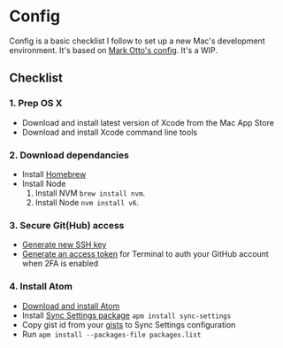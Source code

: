 # Config

Config is a basic checklist I follow to set up a new Mac's development environment. It's based on [Mark Otto's config](https://github.com/mdo/config). It's a WIP.

## Checklist

### 1. Prep OS X
  * Download and install latest version of Xcode from the Mac App Store
  * Download and install Xcode command line tools

### 2. Download dependancies
  * Install [Homebrew](http://brew.sh)
  * Install Node
    1. Install NVM `brew install nvm`.
    2. Install Node `nvm install v6`.

### 3. Secure Git(Hub) access

  * [Generate new SSH key](https://help.github.com/articles/generating-ssh-keys/)
  * [Generate an access token](https://help.github.com/articles/creating-an-access-token-for-command-line-use/) for Terminal to auth your GitHub account when 2FA is enabled

### 4. Install Atom
 * [Download and install Atom](https://atom.io/)
 * Install [Sync Settings package](https://atom.io/packages/sync-settings) `apm install sync-settings`
 * Copy gist id from your [gists](https://gist.github.com/grahamharper/) to Sync Settings configuration
 * Run `apm install --packages-file packages.list`
